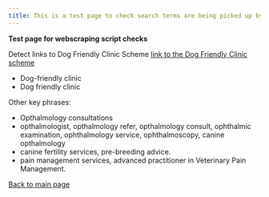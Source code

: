 ```yaml
---
title: This is a test page to check search terms are being picked up by webscraper
---
```


**Test page for webscraping script checks**


Detect links to Dog Friendly Clinic Scheme
[link to the Dog Friendly Clinic scheme](http://www.dogfriendlyclinic.org.uk/)

* Dog-friendly clinic
* Dog friendly clinic

Other key phrases:

* Opthalmology consultations 
* opthalmologist, opthalmology refer, opthalmology consult, ophthalmic examination, ophthalmology service, ophthalmoscopy, canine opthalmology
* canine fertility services, pre-breeding advice.
* pain management services, advanced practitioner in Veterinary Pain Management.

[Back to main page](https://chrisdnewton.github.io/)


